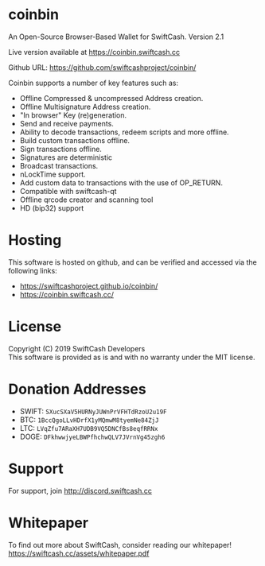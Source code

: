 coinbin
=======

An Open-Source Browser-Based Wallet for SwiftCash. Version 2.1

Live version available at https://coinbin.swiftcash.cc

Github URL: https://github.com/swiftcashproject/coinbin/

Coinbin supports a number of key features such as: 

- Offline Compressed & uncompressed Address creation.
- Offline Multisignature Address creation.
- "In browser" Key (re)generation. 
- Send and receive payments.
- Ability to decode transactions, redeem scripts and more offline.
- Build custom transactions offline.
- Sign transactions offline.
- Signatures are deterministic
- Broadcast transactions.
- nLockTime support.
- Add custom data to transactions with the use of OP_RETURN.
- Compatible with swiftcash-qt
- Offline qrcode creator and scanning tool
- HD (bip32) support

# Hosting
This software is hosted on github, and can be verified and accessed via the following links:

* https://swiftcashproject.github.io/coinbin/
* https://coinbin.swiftcash.cc/

# License
Copyright (C) 2019 SwiftCash Developers <br />
This software is provided as is and with no warranty under the MIT license.

# Donation Addresses
* SWIFT: `SXucSXaV5HURNyJUWnPrVFHTdRzoU2u19F`
* BTC: `1BccQgoLLvHDrfX1yMQmwM8tyemNe84ZjJ`
* LTC: `LVqZfu7ARaXH7UDB9VQ5DNCfBs8eqfRRNx`
* DOGE: `DFkhwwjyeLBWPfhchwQLV7JVrnVg45zgh6`

# Support
For support, join http://discord.swiftcash.cc

# Whitepaper
To find out more about SwiftCash, consider reading our whitepaper!
https://swiftcash.cc/assets/whitepaper.pdf
